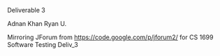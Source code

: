 
Deliverable 3

Adnan Khan
Ryan U.

Mirroring JForum from https://code.google.com/p/jforum2/ for CS 1699 Software Testing Deliv_3
